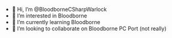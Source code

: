 - 👋 Hi, I’m @BloodborneCSharpWarlock
- 👀 I’m interested in Bloodborne
- 🌱 I’m currently learning Bloodborne
- 💞️ I’m looking to collaborate on Bloodborne PC Port (not really)
